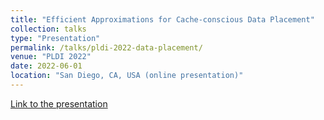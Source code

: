 ```yaml
---
title: "Efficient Approximations for Cache-conscious Data Placement"
collection: talks
type: "Presentation"
permalink: /talks/pldi-2022-data-placement/
venue: "PLDI 2022"
date: 2022-06-01
location: "San Diego, CA, USA (online presentation)"
---
```


[Link to the presentation](https://github.com/majid-daliri/majid-daliri.github.io/blob/main/resources/PLDI_Slides.pdf)
